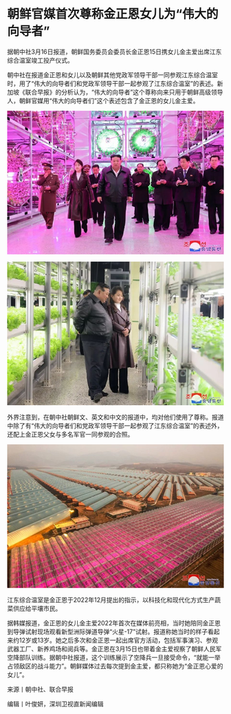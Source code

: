 # 朝鲜官媒首次尊称金正恩女儿为“伟大的向导者”

据朝中社3月16日报道，朝鲜国务委员会委员长金正恩15日携女儿金主爱出席江东综合温室竣工投产仪式。

朝中社在报道金正恩和女儿以及朝鲜其他党政军领导干部一同参观江东综合温室时，用了“伟大的向导者们和党政军领导干部一起参观了江东综合温室”的表述。新加坡《联合早报》的分析认为，“伟大的向导者”这个尊称向来只用于朝鲜高级领导人，朝鲜官媒用“伟大的向导者们”这个表述包含了金正恩的女儿金主爱。

![f0ef4c1da265dc91d93b83d9bc029f50.jpg](https://raw.githubusercontent.com/qqhsx/qqnews_image/main/2024/03/17/朝鲜官媒首次尊称金正恩女儿为“伟大的向导者”/f0ef4c1da265dc91d93b83d9bc029f50.jpg)

![50cb8239354e98b122a438f269f611bf.jpg](https://raw.githubusercontent.com/qqhsx/qqnews_image/main/2024/03/17/朝鲜官媒首次尊称金正恩女儿为“伟大的向导者”/50cb8239354e98b122a438f269f611bf.jpg)

外界注意到，在朝中社朝鲜文、英文和中文的报道中，均对他们使用了尊称。报道中除了有“伟大的向导者们和党政军领导干部一起参观了江东综合温室”的表述外，还配上金正恩父女与多名军官一同参观的合照。

![9421df0459983eab3a03116df2e678f9.jpg](https://raw.githubusercontent.com/qqhsx/qqnews_image/main/2024/03/17/朝鲜官媒首次尊称金正恩女儿为“伟大的向导者”/9421df0459983eab3a03116df2e678f9.jpg)

江东综合温室是金正恩于2022年12月提出的指示，以科技化和现代化方式生产蔬菜供应给平壤市民。

据韩媒报道，金正恩的女儿金主爱2022年首次在媒体前亮相，当时她陪同金正恩到导弹试射现场观看新型洲际弹道导弹“火星-17”试射。报道称她当时的样子看起来约12岁或13岁。她之后多次和金正恩一起出席官方活动，包括军事演习、参观武器工厂、新养鸡场和阅兵等。金正恩在3月15日也带着金主爱视察了朝鲜人民军空降部队训练。据朝中社报道，这个训练展示了空降兵一旦接受命令，“就能一举占领敌区的战斗能力”。朝鲜媒体过去每次提到金主爱，都只称她为“金正恩心爱的女儿”。

来源丨朝中社、联合早报

编辑丨叶俊妍，深圳卫视直新闻编辑

